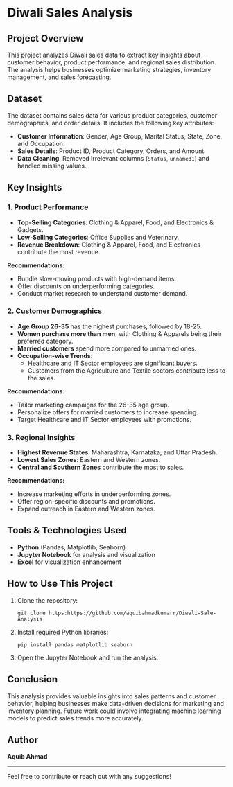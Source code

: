 # Diwali Sales Analysis

## Project Overview
This project analyzes Diwali sales data to extract key insights about customer behavior, product performance, and regional sales distribution. The analysis helps businesses optimize marketing strategies, inventory management, and sales forecasting.

## Dataset
The dataset contains sales data for various product categories, customer demographics, and order details. It includes the following key attributes:
- **Customer Information**: Gender, Age Group, Marital Status, State, Zone, and Occupation.
- **Sales Details**: Product ID, Product Category, Orders, and Amount.
- **Data Cleaning**: Removed irrelevant columns (`Status`, `unnamed1`) and handled missing values.

## Key Insights
### 1. Product Performance
- **Top-Selling Categories**: Clothing & Apparel, Food, and Electronics & Gadgets.
- **Low-Selling Categories**: Office Supplies and Veterinary.
- **Revenue Breakdown**: Clothing & Apparel, Food, and Electronics contribute the most revenue.

**Recommendations:**
- Bundle slow-moving products with high-demand items.
- Offer discounts on underperforming categories.
- Conduct market research to understand customer demand.

### 2. Customer Demographics
- **Age Group 26-35** has the highest purchases, followed by 18-25.
- **Women purchase more than men**, with Clothing & Apparels being their preferred category.
- **Married customers** spend more compared to unmarried ones.
- **Occupation-wise Trends**:
  - Healthcare and IT Sector employees are significant buyers.
  - Customers from the Agriculture and Textile sectors contribute less to the sales.

**Recommendations:**
- Tailor marketing campaigns for the 26-35 age group.
- Personalize offers for married customers to increase spending.
- Target Healthcare and IT Sector employees with promotions.

### 3. Regional Insights
- **Highest Revenue States**: Maharashtra, Karnataka, and Uttar Pradesh.
- **Lowest Sales Zones**: Eastern and Western zones.
- **Central and Southern Zones** contribute the most to sales.

**Recommendations:**
- Increase marketing efforts in underperforming zones.
- Offer region-specific discounts and promotions.
- Expand outreach in Eastern and Western zones.


## Tools & Technologies Used
- **Python** (Pandas, Matplotlib, Seaborn)
- **Jupyter Notebook** for analysis and visualization
- **Excel** for visualization enhancement

## How to Use This Project
1. Clone the repository:
   ```
   git clone https:https://github.com/aquibahmadkumarr/Diwali-Sale-Analysis
   ```
2. Install required Python libraries:
   ```
   pip install pandas matplotlib seaborn
   ```
3. Open the Jupyter Notebook and run the analysis.

## Conclusion
This analysis provides valuable insights into sales patterns and customer behavior, helping businesses make data-driven decisions for marketing and inventory planning. Future work could involve integrating machine learning models to predict sales trends more accurately.

## Author
**Aquib Ahmad**

---
Feel free to contribute or reach out with any suggestions!

